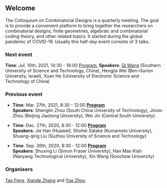 ## Welcome

The Colloquium on Combinatorial Designs is a quarterly meeting. The goal is to provide a convenient platform to bring together the researchers on combinatorial designs, finite geometries, algebraic and combinatorial coding theory, and other related topics. It started during the global pandemic of COVID-19. Usually this half-day event consists of 3 talks.


### Next event

**Time**: Jul. 10th, 2021, 14:30 - 18:00 <a target="_blank" href="./4.pdf">Program.</a>
**Speakers**: [Qi Wang](https://faculty.sustech.edu.cn/wangqi/) (Southern University of Science and Technology, China), Hengjia Wei (Ben-Gurion University, Israel), Xuan He (University of Electronic Science and Technology of China)

### Previous event

* **Time**: Mar. 27th, 2021, 8:30 - 12:00 **[Program](https://yue-zhou-ovgu.github.io/Colloquium/3.pdf)**    
**Speakers**: Shenglin Zhou (South China University of Technology), Jinxin Zhou (Beijing Jiaotong University), Wei Jin (Central South University)


* **Time**: Dec. 27th, 2020, 8:30 - 12:00 **[Program](https://github.com/yue-zhou-ovgu/Colloquium/blob/gh-pages/2.pdf)**    
**Speakers**: Jie Han (Huawei), Shohei Satake (Kumamoto University), Shuang-qing Liu (Suzhou University of Science and Technology)

* **Time**: Sep. 26th, 2020, 8:30 - 12:00  **[Program](https://github.com/yue-zhou-ovgu/Colloquium/blob/gh-pages/1.pdf)**    
**Speakers**: Shuxing Li (Simon Fraser University), Han Mao Kiah (Nanyang Technological University), Xin Wang (Soochow University)

### Organisers
[Tao Feng](https://person.zju.edu.cn/en/tfeng), [Xiande Zhang](http://staff.ustc.edu.cn/~drzhangx/) and [Yue Zhou](https://sites.google.com/site/yuejoezhou/)
